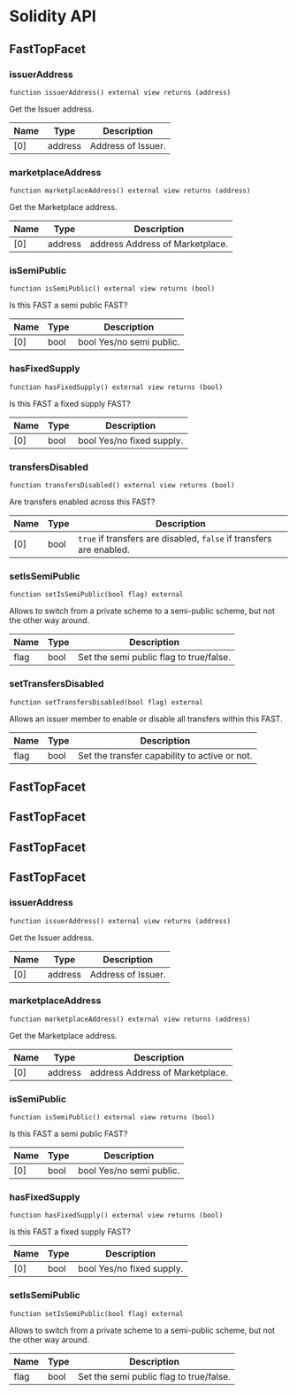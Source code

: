 # Solidity API

## FastTopFacet

### issuerAddress

```solidity
function issuerAddress() external view returns (address)
```

Get the Issuer address.

| Name | Type | Description |
| ---- | ---- | ----------- |
| [0] | address | Address of Issuer. |

### marketplaceAddress

```solidity
function marketplaceAddress() external view returns (address)
```

Get the Marketplace address.

| Name | Type | Description |
| ---- | ---- | ----------- |
| [0] | address | address Address of Marketplace. |

### isSemiPublic

```solidity
function isSemiPublic() external view returns (bool)
```

Is this FAST a semi public FAST?

| Name | Type | Description |
| ---- | ---- | ----------- |
| [0] | bool | bool Yes/no semi public. |

### hasFixedSupply

```solidity
function hasFixedSupply() external view returns (bool)
```

Is this FAST a fixed supply FAST?

| Name | Type | Description |
| ---- | ---- | ----------- |
| [0] | bool | bool Yes/no fixed supply. |

### transfersDisabled

```solidity
function transfersDisabled() external view returns (bool)
```

Are transfers enabled across this FAST?

| Name | Type | Description |
| ---- | ---- | ----------- |
| [0] | bool | `true` if transfers are disabled, `false` if transfers are enabled. |

### setIsSemiPublic

```solidity
function setIsSemiPublic(bool flag) external
```

Allows to switch from a private scheme to a semi-public scheme,
 but not the other way around.

| Name | Type | Description |
| ---- | ---- | ----------- |
| flag | bool | Set the semi public flag to true/false. |

### setTransfersDisabled

```solidity
function setTransfersDisabled(bool flag) external
```

Allows an issuer member to enable or disable all transfers within this FAST.

| Name | Type | Description |
| ---- | ---- | ----------- |
| flag | bool | Set the transfer capability to active or not. |

## FastTopFacet

## FastTopFacet

## FastTopFacet

## FastTopFacet

### issuerAddress

```solidity
function issuerAddress() external view returns (address)
```

Get the Issuer address.

| Name | Type | Description |
| ---- | ---- | ----------- |
| [0] | address | Address of Issuer. |

### marketplaceAddress

```solidity
function marketplaceAddress() external view returns (address)
```

Get the Marketplace address.

| Name | Type | Description |
| ---- | ---- | ----------- |
| [0] | address | address Address of Marketplace. |

### isSemiPublic

```solidity
function isSemiPublic() external view returns (bool)
```

Is this FAST a semi public FAST?

| Name | Type | Description |
| ---- | ---- | ----------- |
| [0] | bool | bool Yes/no semi public. |

### hasFixedSupply

```solidity
function hasFixedSupply() external view returns (bool)
```

Is this FAST a fixed supply FAST?

| Name | Type | Description |
| ---- | ---- | ----------- |
| [0] | bool | bool Yes/no fixed supply. |

### setIsSemiPublic

```solidity
function setIsSemiPublic(bool flag) external
```

Allows to switch from a private scheme to a semi-public scheme,
 but not the other way around.

| Name | Type | Description |
| ---- | ---- | ----------- |
| flag | bool | Set the semi public flag to true/false. |

